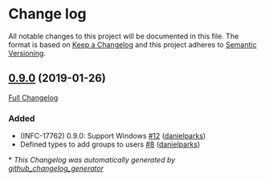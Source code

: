 # Change log

All notable changes to this project will be documented in this file. The format is based on [Keep a Changelog](http://keepachangelog.com/en/1.0.0/) and this project adheres to [Semantic Versioning](http://semver.org).

## [0.9.0](https://github.com/ploperations/ploperations-account/tree/0.9.0) (2019-01-26)

[Full Changelog](https://github.com/ploperations/ploperations-account/compare/5ec9345bc5250bc8bcbfffe14e903d4d3c6170d2...0.9.0)

### Added

- \(INFC-17762\) 0.9.0: Support Windows [\#12](https://github.com/ploperations/ploperations-account/pull/12) ([danielparks](https://github.com/danielparks))
- Defined types to add groups to users [\#8](https://github.com/ploperations/ploperations-account/pull/8) ([danielparks](https://github.com/danielparks))



\* *This Changelog was automatically generated by [github_changelog_generator](https://github.com/skywinder/Github-Changelog-Generator)*
